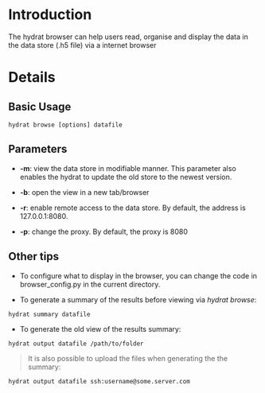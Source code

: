 # Introduction #

The hydrat browser can help users read, organise and display the data in the data store (.h5 file) via a internet browser


# Details #
## Basic Usage ##
```
hydrat browse [options] datafile
```

## Parameters ##
  * **-m**: view the data store in modifiable manner. This parameter also enables the hydrat to update the old store to the newest version.

  * **-b**: open the view in a new tab/browser

  * **-r**: enable remote access to the data store. By default, the address is 127.0.0.1:8080.

  * **-p**: change the proxy. By default, the proxy is 8080

## Other tips ##
  * To configure what to display in the browser, you can change the code in browser\_config.py in the current directory.

  * To generate a summary of the results before viewing via _hydrat browse_:
```
hydrat summary datafile
```

  * To generate the old view of the results summary:
```
hydrat output datafile /path/to/folder
```

> It is also possible to upload the files when generating the the summary:
```
hydrat output datafile ssh:username@some.server.com
```
